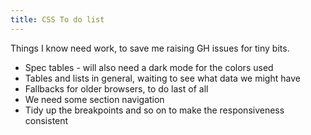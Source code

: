 ```yaml
---
title: CSS To do list
---
```


Things I know need work, to save me raising GH issues for tiny bits.

* Spec tables - will also need a dark mode for the colors used
* Tables and lists in general, waiting to see what data we might have
* Fallbacks for older browsers, to do last of all
* We need some section navigation
* Tidy up the breakpoints and so on to make the responsiveness consistent

